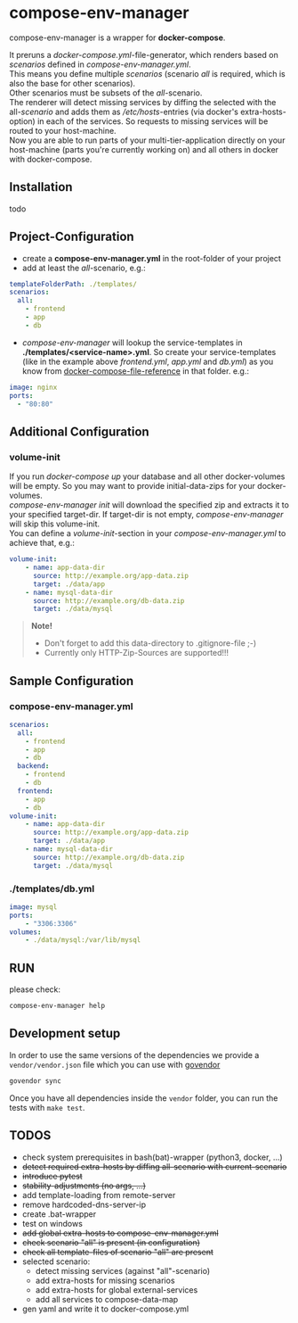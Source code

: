 # compose-env-manager
compose-env-manager is a wrapper for **docker-compose**.

It preruns a *docker-compose.yml*-file-generator, which renders based on *scenarios* defined in *compose-env-manager.yml*.  
This means you define multiple *scenarios* (scenario *all* is required, which is also the base for other scenarios).  
Other scenarios must be subsets of the *all*-scenario.  
The renderer will detect missing services by diffing the selected with the all-*scenario* and adds them as */etc/hosts*-entries (via docker's extra-hosts-option) in each of the services. So requests to missing services will be routed to your host-machine.  
Now you are able to run parts of your multi-tier-application directly on your host-machine (parts you're currently working on) and all others in docker with docker-compose.  

## Installation
todo
## Project-Configuration
- create a **compose-env-manager.yml** in the root-folder of your project
- add at least the *all*-scenario, e.g.:

```yaml
templateFolderPath: ./templates/
scenarios:
  all:
    - frontend
    - app
    - db
```
- *compose-env-manager* will lookup the service-templates in **./templates/\<service-name\>.yml**. So create your service-templates (like in the example above *frontend.yml*, *app.yml* and *db.yml*) as you know from [docker-compose-file-reference](https://docs.docker.com/compose/compose-file/) in that folder. e.g.:

```yaml
image: nginx
ports:
  - "80:80"
```
## Additional Configuration
### volume-init
If you run *docker-compose up* your database and all other docker-volumes will be empty. So you may want to provide initial-data-zips for your docker-volumes.  
*compose-env-manager init* will download the specified zip and extracts it to your specified target-dir. If target-dir is not empty, *compose-env-manager* will skip this volume-init.  
You can define a *volume-init*-section in your *compose-env-manager.yml* to achieve that, e.g.:

```yaml
volume-init:
    - name: app-data-dir
      source: http://example.org/app-data.zip
      target: ./data/app
    - name: mysql-data-dir
      source: http://example.org/db-data.zip
      target: ./data/mysql
```

> **Note!**  
> - Don't forget to add this data-directory to .gitignore-file ;-)  
> - Currently only HTTP-Zip-Sources are supported!!!

## Sample Configuration
### compose-env-manager.yml

```yaml
scenarios:
  all:
    - frontend
    - app
    - db
  backend:
    - frontend
    - db
  frontend:
    - app
    - db
volume-init:
    - name: app-data-dir
      source: http://example.org/app-data.zip
      target: ./data/app
    - name: mysql-data-dir
      source: http://example.org/db-data.zip
      target: ./data/mysql
```

### ./templates/db.yml

```yaml
image: mysql
ports:
    - "3306:3306"
volumes:
    - ./data/mysql:/var/lib/mysql
```

## RUN
please check:
```bash
compose-env-manager help
```


## Development setup

In order to use the same versions of the dependencies we provide a
`vendor/vendor.json` file which you can use with [govendor][]

```bash
govendor sync
```

Once you have all dependencies inside the `vendor` folder, you can run the tests
with `make test`.

[govendor]: https://github.com/kardianos/govendor


## TODOS
- check system prerequisites in bash(bat)-wrapper (python3, docker, ...)
- ~~detect required extra-hosts by diffing all-scenario with current-scenario~~
- ~~introduce pytest~~
- ~~stability-adjustments (no args, ...)~~
- add template-loading from remote-server
- remove hardcoded-dns-server-ip
- create .bat-wrapper
- test on windows
- ~~add global extra-hosts to compose-env-manager.yml~~
- ~~check scenario "all" is present (in configuration)~~
- ~~check all template-files of scenario "all" are present~~
- selected scenario:
    - detect missing services (against "all"-scenario)
    - add extra-hosts for missing scenarios
    - add extra-hosts for global external-services
    - add all services to compose-data-map
- gen yaml and write it to docker-compose.yml 
